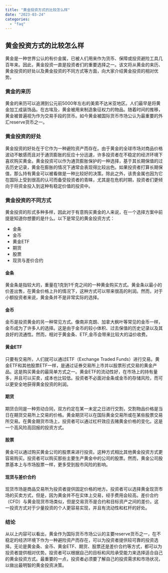 ```yaml
---
title: "黄金投资方式的比较怎么样"
date: "2023-03-24"
categories: 
  - "faq"
---
```


## 黄金投资方式的比较怎么样

黄金是一种世界公认的有价金属，已被人们用来作为货币、保障或投资避险工具几百年来。因此，黄金投资一直是投资者们的重要选择之一。该文将从黄金的来历、黄金投资的好处以及黄金投资的不同方式等方面，向大家介绍黄金投资的相对优势。

### 黄金的来历

黄金的来历可以追溯到公元前5000年左右的美索不达米亚地区。人们最早是将黄金加工成装饰品。在古埃及，黄金被用来制造象征权力的物品。随着时间的推移，黄金被普遍视为作为交易手段的货币。如今黄金被国际货币市场公认为最重要的外汇reserve货币之一。

### 黄金投资的好处

黄金投资的好处在于它作为一种避险资产而存在。由于黄金的全球市场对商品价格波动不敏感而且对于通货膨胀的反应十分迅速，许多投资者在不稳定的经济环境下喜欢购买黄金。黄金投资可以作为通货膨胀保护的一种选择，基于其长期保值的过去历史记录，黄金在膨胀的情况下通常会表现得比较出色。如果投资者打算长期保值，那么持有黄金可以被看做是一种比较好的决策。除此之外，该贵金属也因为它在国际上受到很高的认可而备受投资者的青睐，尤其是在危机时期，投资者们更倾向于将资金投入到这种有稳定价值的投资中。

### 黄金投资的不同方式

黄金投资的形式多种多样，因此对于有意购买黄金的人来说，在一个选择方案中前提是知道你想要的是什么。以下是常见的黄金投资方式：

- 金条
- 金币
- 黄金ETF
- 期货
- 股票
- 现货与差价合约

#### 金条

黄金条是指较大的，重量在1克到1千克之间的一种黄金购买方式。黄金条以最小的价差出售，在黄金价格上升的情况下，这种方式可以带来很高的利润。然而，对于小额投资者来说，黄金条并不是非常实际的选择。

#### 金币

金币是投资黄金的另一种常见方式。像南非克朗、加拿大枫叶等常见的金币一样，金币成为了许多人的选择。这是由于金币的较小体积、过去保值的历史记录以及其良好的流通性。然而，相对于黄金条、ETF,金币会带来比较大的溢价收费。

#### 黄金ETF

只要有交易所，人们就可以通过ETF（Exchange Traded Funds）进行交易。黄金ETF和其他股票ETF一样，是通过证券交易所上市并以股票形式交易的黄金产品。这是购买黄金的最简单方式之一。黄金ETF的流动性好，在市场上的持有量多，并且可以买卖，成本也比较低。投资者不必面对金条或金币的存储风险，而可以更安全地获得黄金投资的利润。

#### 期货

期货合同是一种劳动合同，双方约定在某一未定之日进行交割，交割物品价格是当日在期货交易所上交易的价格。黄金期货可以在国际黄金交易所或在某些股票交易所交易。在黄金期货市场上，投资者可以通过杠杆效应去赌黄金价格的变化。这是一个高风险高回报的投资方式。

#### 股票

黄金可以通过购买黄金公司的股票来进行投资。这种方式相比其他黄金投资方式更容易购买。投资者可以购买那些主要生产黄金中的公司的股票。然而，黄金公司股票基本上与市场股票一样，更多受到股市风险的影响。

#### 现货与差价合约

现货市场是商品交易所为投资者提供固定价格的地方。投资者可以选择黄金现货市场的买卖方式，但是，因为黄金并不在实体上交易，经手费用会较高。差价合约（CFD）与黄金现货市场类似，但是交易货币是合约和目标资产之间的差价。这一投资方式对于少量投资的个人更容易实现，并且有流动性和杠杆的好处。

### 结论

从以上内容可以看出，黄金作为国际货币市场公认的主要reserve货币之一，在不稳定的经济环境下作为一种避险资产而存在，可以为投资者提供较可靠的投资选择。无论是黄金条、金币、黄金ETF、期货、股票还是差价合约等方式，都可以为投资者提供相对优势。投资者可以根据自己的目标和风险承受能力来选择适合自己的黄金投资方式。最重要的一点，投资者必须要了解自己的投资需求和市场状况，以做出最明智的黄金投资决策。
